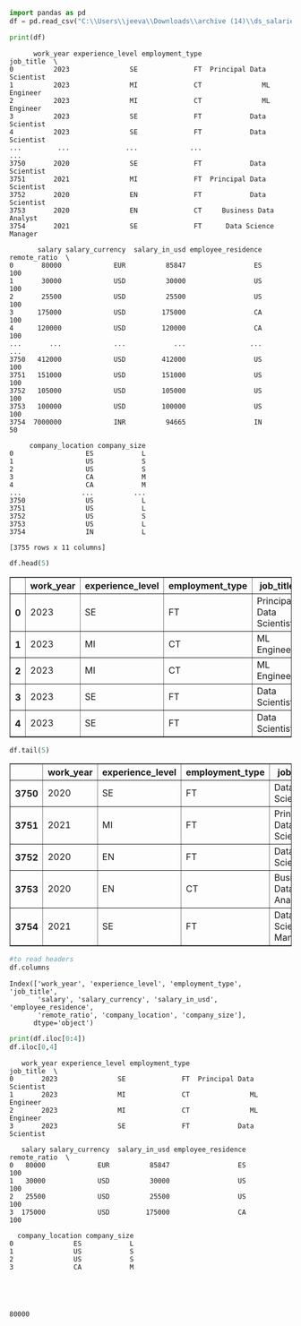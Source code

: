 ```python
import pandas as pd
df = pd.read_csv("C:\\Users\\jeeva\\Downloads\\archive (14)\\ds_salaries.csv")
```


```python
print(df)
```

          work_year experience_level employment_type                 job_title  \
    0          2023               SE              FT  Principal Data Scientist   
    1          2023               MI              CT               ML Engineer   
    2          2023               MI              CT               ML Engineer   
    3          2023               SE              FT            Data Scientist   
    4          2023               SE              FT            Data Scientist   
    ...         ...              ...             ...                       ...   
    3750       2020               SE              FT            Data Scientist   
    3751       2021               MI              FT  Principal Data Scientist   
    3752       2020               EN              FT            Data Scientist   
    3753       2020               EN              CT     Business Data Analyst   
    3754       2021               SE              FT      Data Science Manager   
    
           salary salary_currency  salary_in_usd employee_residence  remote_ratio  \
    0       80000             EUR          85847                 ES           100   
    1       30000             USD          30000                 US           100   
    2       25500             USD          25500                 US           100   
    3      175000             USD         175000                 CA           100   
    4      120000             USD         120000                 CA           100   
    ...       ...             ...            ...                ...           ...   
    3750   412000             USD         412000                 US           100   
    3751   151000             USD         151000                 US           100   
    3752   105000             USD         105000                 US           100   
    3753   100000             USD         100000                 US           100   
    3754  7000000             INR          94665                 IN            50   
    
         company_location company_size  
    0                  ES            L  
    1                  US            S  
    2                  US            S  
    3                  CA            M  
    4                  CA            M  
    ...               ...          ...  
    3750               US            L  
    3751               US            L  
    3752               US            S  
    3753               US            L  
    3754               IN            L  
    
    [3755 rows x 11 columns]
    


```python
df.head(5)
```




<div>
<style scoped>
    .dataframe tbody tr th:only-of-type {
        vertical-align: middle;
    }

    .dataframe tbody tr th {
        vertical-align: top;
    }

    .dataframe thead th {
        text-align: right;
    }
</style>
<table border="1" class="dataframe">
  <thead>
    <tr style="text-align: right;">
      <th></th>
      <th>work_year</th>
      <th>experience_level</th>
      <th>employment_type</th>
      <th>job_title</th>
      <th>salary</th>
      <th>salary_currency</th>
      <th>salary_in_usd</th>
      <th>employee_residence</th>
      <th>remote_ratio</th>
      <th>company_location</th>
      <th>company_size</th>
    </tr>
  </thead>
  <tbody>
    <tr>
      <th>0</th>
      <td>2023</td>
      <td>SE</td>
      <td>FT</td>
      <td>Principal Data Scientist</td>
      <td>80000</td>
      <td>EUR</td>
      <td>85847</td>
      <td>ES</td>
      <td>100</td>
      <td>ES</td>
      <td>L</td>
    </tr>
    <tr>
      <th>1</th>
      <td>2023</td>
      <td>MI</td>
      <td>CT</td>
      <td>ML Engineer</td>
      <td>30000</td>
      <td>USD</td>
      <td>30000</td>
      <td>US</td>
      <td>100</td>
      <td>US</td>
      <td>S</td>
    </tr>
    <tr>
      <th>2</th>
      <td>2023</td>
      <td>MI</td>
      <td>CT</td>
      <td>ML Engineer</td>
      <td>25500</td>
      <td>USD</td>
      <td>25500</td>
      <td>US</td>
      <td>100</td>
      <td>US</td>
      <td>S</td>
    </tr>
    <tr>
      <th>3</th>
      <td>2023</td>
      <td>SE</td>
      <td>FT</td>
      <td>Data Scientist</td>
      <td>175000</td>
      <td>USD</td>
      <td>175000</td>
      <td>CA</td>
      <td>100</td>
      <td>CA</td>
      <td>M</td>
    </tr>
    <tr>
      <th>4</th>
      <td>2023</td>
      <td>SE</td>
      <td>FT</td>
      <td>Data Scientist</td>
      <td>120000</td>
      <td>USD</td>
      <td>120000</td>
      <td>CA</td>
      <td>100</td>
      <td>CA</td>
      <td>M</td>
    </tr>
  </tbody>
</table>
</div>




```python
df.tail(5)
```




<div>
<style scoped>
    .dataframe tbody tr th:only-of-type {
        vertical-align: middle;
    }

    .dataframe tbody tr th {
        vertical-align: top;
    }

    .dataframe thead th {
        text-align: right;
    }
</style>
<table border="1" class="dataframe">
  <thead>
    <tr style="text-align: right;">
      <th></th>
      <th>work_year</th>
      <th>experience_level</th>
      <th>employment_type</th>
      <th>job_title</th>
      <th>salary</th>
      <th>salary_currency</th>
      <th>salary_in_usd</th>
      <th>employee_residence</th>
      <th>remote_ratio</th>
      <th>company_location</th>
      <th>company_size</th>
    </tr>
  </thead>
  <tbody>
    <tr>
      <th>3750</th>
      <td>2020</td>
      <td>SE</td>
      <td>FT</td>
      <td>Data Scientist</td>
      <td>412000</td>
      <td>USD</td>
      <td>412000</td>
      <td>US</td>
      <td>100</td>
      <td>US</td>
      <td>L</td>
    </tr>
    <tr>
      <th>3751</th>
      <td>2021</td>
      <td>MI</td>
      <td>FT</td>
      <td>Principal Data Scientist</td>
      <td>151000</td>
      <td>USD</td>
      <td>151000</td>
      <td>US</td>
      <td>100</td>
      <td>US</td>
      <td>L</td>
    </tr>
    <tr>
      <th>3752</th>
      <td>2020</td>
      <td>EN</td>
      <td>FT</td>
      <td>Data Scientist</td>
      <td>105000</td>
      <td>USD</td>
      <td>105000</td>
      <td>US</td>
      <td>100</td>
      <td>US</td>
      <td>S</td>
    </tr>
    <tr>
      <th>3753</th>
      <td>2020</td>
      <td>EN</td>
      <td>CT</td>
      <td>Business Data Analyst</td>
      <td>100000</td>
      <td>USD</td>
      <td>100000</td>
      <td>US</td>
      <td>100</td>
      <td>US</td>
      <td>L</td>
    </tr>
    <tr>
      <th>3754</th>
      <td>2021</td>
      <td>SE</td>
      <td>FT</td>
      <td>Data Science Manager</td>
      <td>7000000</td>
      <td>INR</td>
      <td>94665</td>
      <td>IN</td>
      <td>50</td>
      <td>IN</td>
      <td>L</td>
    </tr>
  </tbody>
</table>
</div>




```python
#to read headers
df.columns
```




    Index(['work_year', 'experience_level', 'employment_type', 'job_title',
           'salary', 'salary_currency', 'salary_in_usd', 'employee_residence',
           'remote_ratio', 'company_location', 'company_size'],
          dtype='object')




```python
print(df.iloc[0:4])
df.iloc[0,4]
```

       work_year experience_level employment_type                 job_title  \
    0       2023               SE              FT  Principal Data Scientist   
    1       2023               MI              CT               ML Engineer   
    2       2023               MI              CT               ML Engineer   
    3       2023               SE              FT            Data Scientist   
    
       salary salary_currency  salary_in_usd employee_residence  remote_ratio  \
    0   80000             EUR          85847                 ES           100   
    1   30000             USD          30000                 US           100   
    2   25500             USD          25500                 US           100   
    3  175000             USD         175000                 CA           100   
    
      company_location company_size  
    0               ES            L  
    1               US            S  
    2               US            S  
    3               CA            M  
    




    80000




